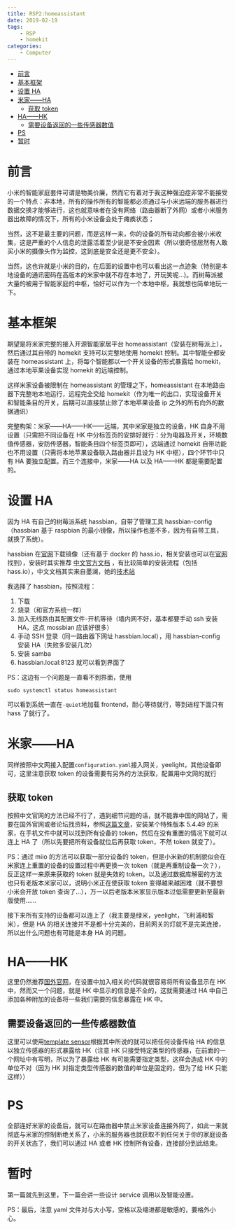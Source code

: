 ```yaml
---
title: RSP2:homeassistant
date: 2019-02-19
tags:
    - RSP
    - homekit
categories:
    - Computer
---
```


- [前言](#前言)
- [基本框架](#基本框架)
- [设置 HA](#设置-ha)
- [米家——HA](#米家ha)
  - [获取 token](#获取-token)
- [HA——HK](#hahk)
  - [需要设备返回的一些传感器数值](#需要设备返回的一些传感器数值)
- [PS](#ps)
- [暂时](#暂时)

# 前言

小米的智能家庭套件可谓是物美价廉，然而它有着对于我这种强迫症非常不能接受的一个特点：非本地，所有的操作所有的智能都必须通过与小米远端的服务器进行数据交换才能够进行，这也就意味者在没有网络（路由器断了外网）或者小米服务器出故障的情况下，所有的小米设备会处于瘫痪状态；

当然，这不是最主要的问题，而是这样一来，你的设备的所有动向都会被小米收集，这是严重的个人信息的泄露活着至少说是不安全因素（所以很奇怪居然有人敢买小米的摄像头作为监控，这到底是安全还是更不安全）。

当然，这也许就是小米的目的，在后面的设置中也可以看出这一点迹象（特别是本地设备的通讯密码在高版本的米家中就不存在本地了，开玩笑呢...)。而树莓派被大量的被用于智能家庭的中枢，恰好可以作为一个本地中枢，我就想也简单地玩一下。

# 基本框架

期望是将米家完整的接入开源智能家居平台 homeassistant（安装在树莓派上），然后通过其自带的 homekit 支持可以完整地使用 homekit 控制。其中智能全都安装在 homeassistant 上，将每个智能都以一个开关设备的形式暴露给 homekit，通过本地苹果设备实现 homekit 的远端控制。

这样米家设备被限制在 homeassistant 的管理之下，homeassistant 在本地路由器下完整地本地运行，远程完全交给 homekit（作为唯一的出口，实现设备开关和智能条目的开关，后期可以直接禁止除了本地苹果设备 ip 之外的所有向外的数据通讯）

完整构架：米家——HA——HK——远端，其中米家是独立的设备，HK 自身不用设置（只需把不同设备在 HK 中分标签页的安排好就行：分为电器及开关，环境数值传感器，安防传感器，智能条目四个标签页即可），远端通过 homekit 自带功能也不用设置（只需将本地苹果设备联入路由器并且设为 HK 中枢），四个环节中只有 HA 要独立配置。而三个连接中，米家——HA 以及 HA——HK 都是需要配置的。

# 设置 HA

因为 HA 有自己的树莓派系统 hassbian，自带了管理工具 hassbian-config（hassbian 基于 raspbian 的最小镜像，所以操作也差不多，因为有自带工具，就换了系统）。

hassbian 在[官网](https://www.home-assistant.io/docs/installation/hassbian/installation/)下载镜像（还有基于 docker 的 hass.io，相关安装也可以在[官网](https://www.home-assistant.io/getting-started/)找到），安装时其实推荐
[中文官方文档](https://home-assistant.cc/)
，有比较简单的安装流程（包括 hass.io），中文文档其实来自墨澜，她的[技术站](http://cxlwill.cn)

我选择了 hassbian，按照流程：

1. 下载
2. 烧录（和官方系统一样）
3. 加入无线路由其配置文件-开机等待（墙内网不好，基本都要手动 ssh 安装 HA，这点 mossbian 应该好很多）
4. 手动 SSH 登录（同一路由器下网址 hassbian.local），用 hassbian-config 安装 HA（失败多安装几次）
5. 安装 samba
6. hassbian.local:8123 就可以看到界面了

PS：这边有一个问题是一直看不到界面，使用

    sudo systemctl status homeassistant

可以看到系统一直在`-quiet`地加载 frontend，耐心等待就行，等到进程下面只有 hass 了就行了。

# 米家——HA

同样按照中文网接入配置`configuration.yaml`接入网关，yeelight，其他设备即可，这里注意获取 token 的设备需要有另外的方法获取，配置用中文网的就行

## 获取 token

按照中文官网的方法已经不行了，遇到细节问题的话，就不能靠中国的网站了，需要在国外官网或者论坛找资料，参照[这篇文章](https://python-miio.readthedocs.io/en/latest/discovery.html#handshake-discovery)，安装某个特殊版本 5.4.49 的米家，在手机文件中就可以找到所有设备的 token，然后在没有重置的情况下就可以连上 HA 了（所以先要把所有设备就位后再获取 token，不然 token 就变了）。

PS：通过 miio 的方法可以获取一部分设备的 token，但是小米新的机制貌似会在米家连上重置的设备的设置过程中再更换一次 token（就是再重制设备一次？），反正这样一来原来获取的 token 就是失效的 token。以及通过数据库解密的方法也只有老版本米家可以，说明小米正在使获取 token 变得越来越困难（就不要想小米会开放 token 查询了...），万一以后老版本米家显示版本过低需要更新至最新版使用......

接下来所有支持的设备都可以连上了（我主要是绿米，yeelight，飞利浦和智米），但是 HA 的相关连接并不是都十分完美的，目前网关的灯就不是完美连接，所以出什么问题也有可能是本身 HA 的问题。

# HA——HK

这里仍然推荐[国外官网](https://www.home-assistant.io/components/homekit/)，在设置中加入相关的代码就很容易将所有设备显示在 HK 中，然而又一个问题，就是 HK 中显示的信息是不全的，这就需要通过 HA 中自己添加各种附加的设备将一些我们需要的信息暴露在 HK 中。

## 需要设备返回的一些传感器数值

这里可以使用[template sensor](https://www.home-assistant.io/components/sensor.template/)根据其中所说的就可以把任何设备传给 HA 的信息以独立传感器的形式暴露给 HK（注意 HK 只接受特定类型的传感器，在前面的一个网址中有写明，所以为了暴露给 HK 有可能需要指定类型，这样会造成 HK 中的单位不对（因为 HK 对指定类型传感器的数值的单位是固定的，但为了给 HK 只能这样））

# PS

全部连好米家的设备后，就可以在路由器中禁止米家设备连接外网了，如此一来就彻底与米家的控制断绝关系了，小米的服务器也就获取不到任何关于你的家庭设备的开关状态了，我们可以通过 HA 或者 HK 控制所有设备，连接部分到此结束。

# 暂时

第一篇就先到这里，下一篇会讲一些设计 service 调用以及智能设置。

PS：最后，注意 yaml 文件对与大小写，空格以及缩进都是敏感的，要格外小心。
